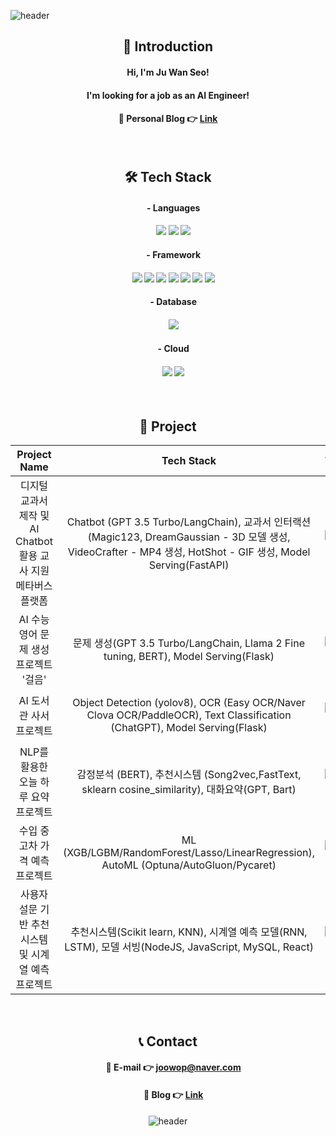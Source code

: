 ![header](https://capsule-render.vercel.app/api?type=waving&color=3481FE&height=250&width=400&section=header&text=Welcome%20to%20Ju%20Wan's%20Github%20&fontSize=50&fontColor=FFFFFF)

<div align="center">
 
## 👋 Introduction

#### Hi, I'm Ju Wan Seo!
#### I'm looking for a job as an AI Engineer!

#### 🔹 Personal Blog 👉 [Link](https://sordid-marimba-02a.notion.site/b01674fd36964d73bc0999e955cd75be?pvs=4)   
<br>

## 🛠 Tech Stack
#### &emsp; - Languages
#### &emsp; <img src="https://img.shields.io/badge/python-3776AB?style=for-the-badge&logo=python&logoColor=white"> <img src="https://img.shields.io/badge/R-FC4C02?style=for-the-badge&logo=R&logoColor=white"> <img src="https://img.shields.io/badge/sql-003B57?style=for-the-badge&logo=sql&logoColor=white">
#### &emsp; - Framework
#### &emsp; <img src="https://img.shields.io/badge/tensorflow-FF6F00?style=for-the-badge&logo=tensorflow&logoColor=white"> <img src="https://img.shields.io/badge/pytorch-EE4C2C?style=for-the-badge&logo=pytorch&logoColor=white"> <img src="https://img.shields.io/badge/langchain-EC1C24?style=for-the-badge&logo=langchain&logoColor=white"> <img src="https://img.shields.io/badge/opencv-5C3EE8?style=for-the-badge&logo=opencv&logoColor=white"> <img src="https://img.shields.io/badge/flask-000000?style=for-the-badge&logo=flask&logoColor=white"> <img src="https://img.shields.io/badge/fastAPI-009688?style=for-the-badge&logo=fastAPI&logoColor=white"> <img src="https://img.shields.io/badge/spring boot-6DB33F?style=for-the-badge&logo=spring boot&logoColor=white">
#### &emsp; - Database
#### &emsp; <img src="https://img.shields.io/badge/mysql-4479A1?style=for-the-badge&logo=mysql&logoColor=white"> 
#### &emsp; - Cloud
#### &emsp; <img src="https://img.shields.io/badge/Amazon EC2-FF9900?style=for-the-badge&logo=Amazon EC2&logoColor=white"> <img src="https://img.shields.io/badge/Amazon RDS-527FFF?style=for-the-badge&logo=Amazon RDS&logoColor=white"> 
<br>

## 📃 Project

|Project Name|Tech Stack|Team|   Period   |Link|
|:---:|:---:|:---:|:---:|:---:|
|디지털 교과서 제작 및 AI Chatbot 활용 교사 지원 메타버스 플랫폼|Chatbot (GPT 3.5 Turbo/LangChain), 교과서 인터랙션 (Magic123, DreamGaussian - 3D 모델 생성, VideoCrafter - MP4 생성, HotShot - GIF 생성, Model Serving(FastAPI)|![Team](https://img.shields.io/badge/Team-red)| 23. 10. 02 ~ 23. 12. 12	|👉 [Repo](https://github.com/EdeWiseCreators/AI), [Blog](https://sordid-marimba-02a.notion.site/AI-Chatbot-6d0a9e45b676485aa8f72b30cc0fc860?pvs=4)|
|AI 수능 영어 문제 생성 프로젝트 '걸음'|문제 생성(GPT 3.5 Turbo/LangChain, Llama 2 Fine tuning, BERT), Model Serving(Flask)|![Team](https://img.shields.io/badge/Team-red)| 23. 09. 04 ~ 23. 09. 27	|👉 [Repo](https://github.com/Convergence-Project), [Blog](https://sordid-marimba-02a.notion.site/AI-a7bed332674a48ec9d3632cb67d184fc?pvs=4)|
|AI 도서관 사서 프로젝트|Object Detection (yolov8), OCR (Easy OCR/Naver Clova OCR/PaddleOCR), Text Classification (ChatGPT), Model Serving(Flask)|![Team](https://img.shields.io/badge/Team-red)| 23. 08. 01 ~ 23. 08. 31	|👉 [Repo](https://github.com/joowop/octaforaugust), [Blog](https://sordid-marimba-02a.notion.site/AI-cb4bb9a6f3d345939e772d5bb3e54f4b?pvs=4)|
|NLP를 활용한 오늘 하루 요약 프로젝트|감정분석 (BERT), 추천시스템 (Song2vec,FastText, sklearn cosine_similarity), 대화요약(GPT, Bart)|![Team](https://img.shields.io/badge/Team-red)| 23. 07. 17 ~ 23. 07. 21	|👉 [Repo](https://github.com/joowop/7_project_today/tree/main), [Blog](https://sordid-marimba-02a.notion.site/NLP-ee9b4ae7494d4cc686addb14a5e2c68e?pvs=4)|
|수입 중고차 가격 예측 프로젝트|ML (XGB/LGBM/RandomForest/Lasso/LinearRegression), AutoML (Optuna/AutoGluon/Pycaret)|![Team](https://img.shields.io/badge/Team-red)|23. 06. 13 ~ 23. 06. 21	|👉 [Repo](https://github.com/joowop/ML_Car), [Blog](https://sordid-marimba-02a.notion.site/772dd8566fc54e50ae779bbab79613c0?pvs=4)|
|사용자 설문 기반 추천 시스템 및 시계열 예측 프로젝트|추천시스템(Scikit learn, KNN), 시계열 예측 모델(RNN, LSTM), 모델 서빙(NodeJS, JavaScript, MySQL, React)|![Solo](https://img.shields.io/badge/Solo-blue)|23. 07. 04 ~ 23. 07. 06	|👉 [Repo](https://github.com/joowop/recommender-system), [Blog](https://sordid-marimba-02a.notion.site/5d44c75e091846a9b21ad23ec90ac715?pvs=4)|
<br>

## 📞 Contact
#### &emsp; 🔹 E-mail 👉 joowop@naver.com 
#### &emsp; 🔹 Blog 👉 [Link](https://sordid-marimba-02a.notion.site/b01674fd36964d73bc0999e955cd75be?pvs=4) 

![header](https://capsule-render.vercel.app/api?type=waving&color=3481FE&height=250&width=400&section=footer&text=Thank%20you%20&fontSize=50&fontColor=FFFFFF)
